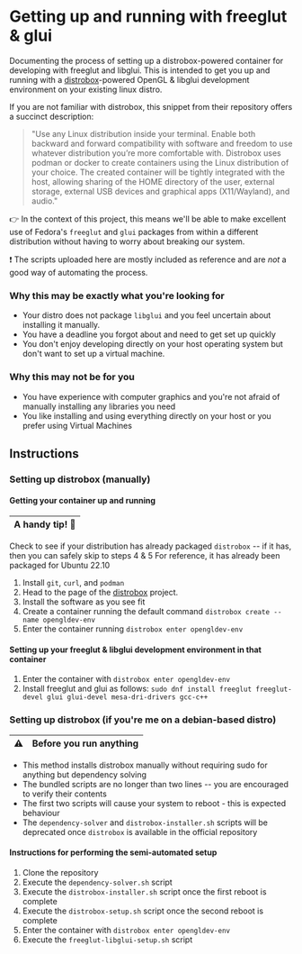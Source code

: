 # Getting up and running with freeglut & glui

Documenting the process of setting up a distrobox-powered container for developing with freeglut and libglui.
This is intended to get you up and running with a [distrobox](https://github.com/89luca89/distrobox)-powered OpenGL & libglui development environment on your existing linux distro. 

If you are not familiar with distrobox, this snippet from their repository offers a succinct description: 
>"Use any Linux distribution inside your terminal. Enable both backward and forward compatibility with software and freedom to use whatever distribution you’re more comfortable with. Distrobox uses podman or docker to create containers using the Linux distribution of your choice. The created container will be tightly integrated with the host, allowing sharing of the HOME directory of the user, external storage, external USB devices and graphical apps (X11/Wayland), and audio."

👉 In the context of this project, this means we'll be able to make excellent use of Fedora's `freeglut` and `glui` packages from within a different distribution without having to worry about breaking our system.

❗ The scripts uploaded here are mostly included as reference and are *not* a good way of automating the process. 

### Why this may be exactly what you're looking for
* Your distro does not package `libglui` and you feel uncertain about installing it manually.
* You have a deadline you forgot about and need to get set up quickly
* You don't enjoy developing directly on your host operating system but don't want to set up a virtual machine.

### Why this may not be for you
* You have experience with computer graphics and you're not afraid of manually installing any libraries you need
* You like installing and using everything directly on your host or you prefer using Virtual Machines

## Instructions

### Setting up distrobox (manually)
#### Getting your container up and running 
| A handy tip! 🐧   |
|--------------------------------------|
Check to see if your distribution has already packaged `distrobox` -- if it has, then you can safely skip to steps 4 & 5
For reference, it has already been packaged for Ubuntu 22.10

1. Install `git`, `curl`, and `podman` 
2. Head to the page of the [distrobox](https://github.com/89luca89/distrobox) project. 
3. Install the software as you see fit 
4. Create a container running the default command `distrobox create --name opengldev-env`
5. Enter the container running `distrobox enter opengldev-env`

#### Setting up your freeglut & libglui development environment in that container
1. Enter the container with `distrobox enter opengldev-env`
2. Install freeglut and glui as follows: `sudo dnf install freeglut freeglut-devel glui glui-devel mesa-dri-drivers gcc-c++`

### Setting up distrobox (if you're me on a debian-based distro)
| ⚠️        | Before you run anything       |
|---------------|:------------------------|
* This method installs distrobox manually without requiring sudo for anything but dependency solving 
* The bundled scripts are no longer than two lines -- you are encouraged to verify their contents 
* The first two scripts will cause your system to reboot - this is expected behaviour 
* The `dependency-solver` and `distrobox-installer.sh` scripts will be deprecated once `distrobox` is available in the official repository

#### Instructions for performing the semi-automated setup
1. Clone the repository
2. Execute the `dependency-solver.sh` script
3. Execute the `distrobox-installer.sh` script once the first reboot is complete 
5. Execute the `distrobox-setup.sh` script once the second reboot is complete
6. Enter the container with `distrobox enter opengldev-env`
7. Execute the `freeglut-libglui-setup.sh` script
